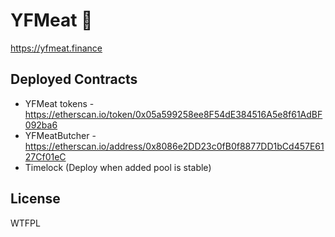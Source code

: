 # YFMeat 🥩

https://yfmeat.finance

## Deployed Contracts

- YFMeat tokens - https://etherscan.io/token/0x05a599258ee8F54dE384516A5e8f61AdBF092ba6
- YFMeatButcher - https://etherscan.io/address/0x8086e2DD23c0fB0f8877DD1bCd457E6127Cf01eC
- Timelock (Deploy when added pool is stable)

## License

WTFPL

